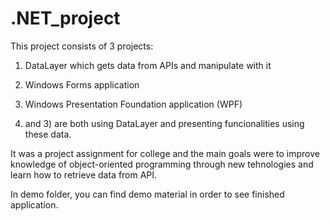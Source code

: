 # .NET_project

This project consists of 3 projects: 
  1) DataLayer which gets data from APIs and manipulate with it
  2) Windows Forms application
  3) Windows Presentation Foundation application (WPF)

  
2) and 3) are both using DataLayer and presenting funcionalities using these data.

 It was a project assignment for college and the main goals were to improve knowledge of object-oriented programming through new tehnologies and learn how to retrieve data from API.
 
 In demo folder, you can find demo material in order to see finished application.
